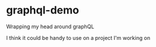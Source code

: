 # graphql-demo
Wrapping my head around graphQL

I think it could be handy to use on a project I'm working on
